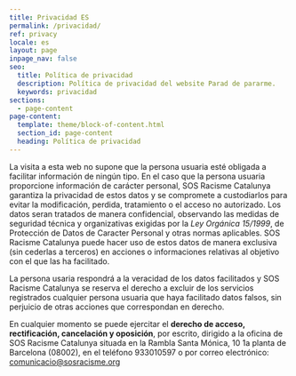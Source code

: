 ```yaml
---
title: Privacidad ES
permalink: /privacidad/
ref: privacy
locale: es
layout: page
inpage_nav: false
seo:
  title: Política de privacidad
  description: Política de privacidad del website Parad de pararme.
  keywords: privacidad
sections:
  - page-content
page-content:
  template: theme/block-of-content.html
  section_id: page-content
  heading: Política de privacidad
---
```

La visita a esta web no supone que la persona usuaria esté obligada a facilitar información de ningún tipo. En el caso que la persona usuaria proporcione información de carácter personal, SOS Racisme Catalunya garantiza la privacidad de estos datos y se compromete a custodiarlos para evitar la modificación, perdida, tratamiento o el acceso no autorizado. Los datos seran tratados de manera confidencial, observando las medidas de seguridad técnica y organizativas exigidas por la *Ley Orgánica 15/1999*, de Protección de Datos de Caracter Personal y otras normas aplicables. SOS Racisme Catalunya puede hacer uso de estos datos de manera exclusiva (sin cederlas a terceros) en acciones o informaciones relativas al objetivo con el que las ha facilitado.

La persona usaria respondrá a la veracidad de los datos facilitados y SOS Racisme Catalunya se reserva el derecho a excluir de los servicios registrados cualquier persona usuaria que haya facilitado datos falsos, sin perjuicio de otras acciones que correspondan en derecho.

En cualquier momento se puede ejercitar el **derecho de acceso, rectificación, cancelación y oposición**, por escrito, dirigido a la oficina de SOS Racisme Catalunya situada en la Rambla Santa Mónica, 10 1a planta de Barcelona (08002), en el teléfono 933010597 o por correo electrónico: [comunicacio@sosracisme.org](mailto:comunicacio@sosracisme.org)
